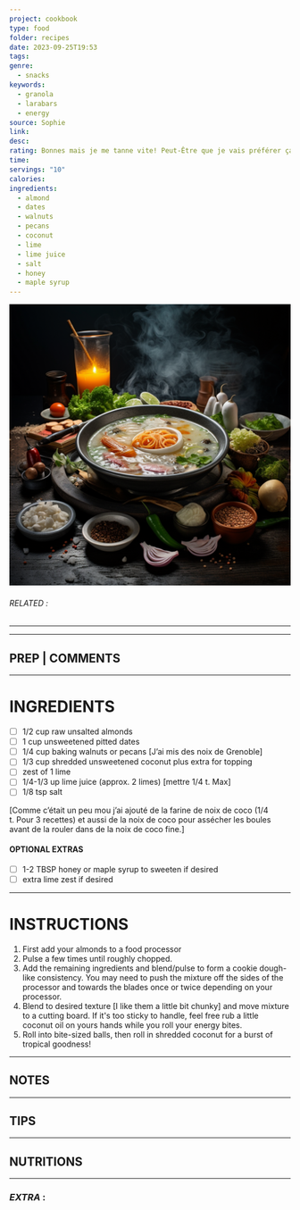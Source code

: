 ```yaml
---
project: cookbook
type: food
folder: recipes
date: 2023-09-25T19:53
tags: 
genre:
  - snacks
keywords:
  - granola
  - larabars
  - energy
source: Sophie
link: 
desc: 
rating: Bonnes mais je me tanne vite! Peut-Être que je vais préférer ça froid, à suivre
time: 
servings: "10"
calories: 
ingredients:
  - almond
  - dates
  - walnuts
  - pecans
  - coconut
  - lime
  - lime juice
  - salt
  - honey
  - maple syrup
---
```


![IMAGE](_default.png)

###### *RELATED* : 
---


---
## PREP | COMMENTS



---
# INGREDIENTS

- [ ] 1/2 cup raw unsalted almonds
- [ ] 1 cup unsweetened pitted dates
- [ ] 1/4 cup baking walnuts or pecans [J’ai mis des noix de Grenoble]
- [ ] 1/3 cup shredded unsweetened coconut plus extra for topping
- [ ] zest of 1 lime
- [ ] 1/4-1/3 up lime juice (approx. 2 limes) [mettre 1/4 t. Max]
- [ ] 1/8 tsp salt

[Comme c’était un peu mou j’ai ajouté de la farine de noix de coco (1/4 t. Pour 3 recettes) et aussi de la noix de coco pour assécher les boules avant de la rouler dans de la noix de coco fine.]

#### **OPTIONAL EXTRAS**

- [ ] 1-2 TBSP honey or maple syrup to sweeten if desired
- [ ] extra lime zest if desired

---
# INSTRUCTIONS

1. First add your almonds to a food processor
2. Pulse a few times until roughly chopped.
3. Add the remaining ingredients and blend/pulse to form a cookie dough-like consistency. You may need to push the mixture off the sides of the processor and towards the blades once or twice depending on your processor.
4. Blend to desired texture [I like them a little bit chunky] and move mixture to a cutting board. If it's too sticky to handle, feel free rub a little coconut oil on yours hands while you roll your energy bites.
5. Roll into bite-sized balls, then roll in shredded coconut for a burst of tropical goodness!

---
## NOTES



---
## TIPS



---
## NUTRITIONS



---
### *EXTRA* :



